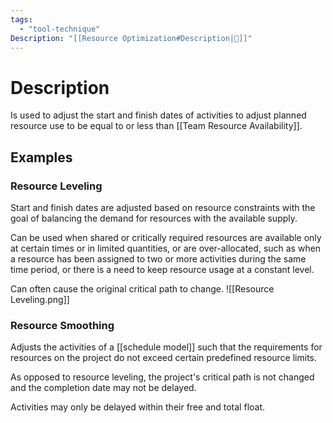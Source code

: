 ```yaml
---
tags:
  - "tool-technique"
Description: "[[Resource Optimization#Description|📝]]"
---
```

# Description
Is used to adjust the start and finish dates of activities to adjust planned resource use to be equal to or less than [[Team Resource Availability]].
## Examples
### Resource Leveling
Start and finish dates are adjusted based on resource constraints with the goal of balancing the demand for resources with the available supply.

Can be used when shared or critically required resources are available only at certain times or in limited quantities, or are over-allocated, such as when a resource has been assigned to two or more activities during the same time period, or there is a need to keep resource usage at a constant level.

Can often cause the original critical path to change.
![[Resource Leveling.png]]

### Resource Smoothing
Adjusts the activities of a [[schedule model]] such that the requirements for resources on the project do not exceed certain predefined resource limits.

As opposed to resource leveling, the project's critical path is not changed and the completion date may not be delayed.

Activities may only be delayed within their free and total float.